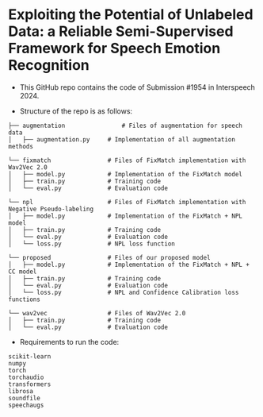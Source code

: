 # Exploiting the Potential of Unlabeled Data: a Reliable Semi-Supervised Framework for Speech Emotion Recognition

- This GitHub repo contains the code of Submission #1954 in Interspeech 2024.

- Structure of the repo is as follows:
```
├── augmentation                # Files of augmentation for speech data
│   ├── augmentation.py     # Implementation of all augmentation methods

└── fixmatch                # Files of FixMatch implementation with Wav2Vec 2.0
│   ├── model.py            # Implementation of the FixMatch model
│   ├── train.py            # Training code
│   └── eval.py             # Evaluation code

└── npl                     # Files of FixMatch implementation with Negative Pseudo-labeling
│   ├── model.py            # Implementation of the FixMatch + NPL model
│   ├── train.py            # Training code
│   └── eval.py             # Evaluation code
│   └── loss.py             # NPL loss function

└── proposed                # Files of our proposed model
│   ├── model.py            # Implementation of the FixMatch + NPL + CC model
│   ├── train.py            # Training code
│   └── eval.py             # Evaluation code
│   └── loss.py             # NPL and Confidence Calibration loss functions

└── wav2vec                 # Files of Wav2Vec 2.0
│   ├── train.py            # Training code
│   └── eval.py             # Evaluation code
```
- Requirements to run the code:
```
scikit-learn
numpy
torch
torchaudio
transformers
librosa
soundfile
speechaugs
```
